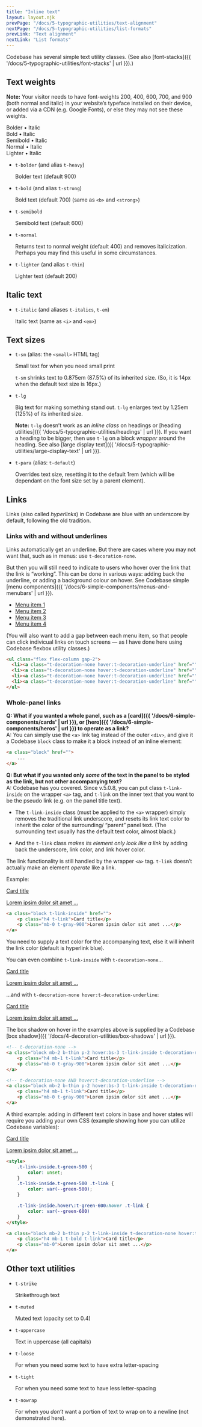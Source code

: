 ```yaml
---
title: "Inline text"
layout: layout.njk
prevPage: "/docs/5-typographic-utilities/text-alignment"
nextPage: "/docs/5-typographic-utilities/list-formats"
prevLink: "Text alignment"
nextLink: "List formats"
---
```


Codebase has several simple text utility classes. (See also [font-stacks]({{ '/docs/5-typographic-utilities/font-stacks' | url }}).)

## Text weights

**Note:** Your visitor needs to have font-weights 200, 400, 600, 700, and 900 (both normal and italic) in your website’s typeface installed on their device, or added via a CDN (e.g. Google Fonts), or else they may not see these weights.

<span class="t-bolder">Bolder • <span class="t-italic">Italic</span></span><br>
<span class="t-bold">Bold • <span class="t-italic">Italic</span></span><br>
<span class="t-semibold">Semibold • <span class="t-italic">Italic</span></span><br>
<span class="t-normal">Normal • <span class="t-italic">Italic</span></span><br>
<span class="t-lighter">Lighter • <span class="t-italic">Italic</span></span>

* `t-bolder` (and alias `t-heavy`)

    <span class="t-bolder">Bolder text (default 900)</span>

* `t-bold` (and alias `t-strong`)

    <span class="t-bold">Bold text (default 700)</span> (same as `<b>` and `<strong>`)

* `t-semibold`

    <span class="t-semibold">Semibold text (default 600)</span>

* `t-normal`

    <span class="t-bold t-italic">Returns text to normal weight (default 400) and removes italicization. <span class="t-normal">Perhaps you may find this useful</span> in some circumstances.</span>

* `t-lighter` (and alias `t-thin`)

    <span class="t-lighter">Lighter text (default 200)</span>

## Italic text

* `t-italic` (and aliases `t-italics`, `t-em`)

    <span class="t-italic">Italic text</span> (same as `<i>` and `<em>`)

## Text sizes

* `t-sm` (alias: the `<small>` HTML tag)

    Small text for <span class="t-sm">when you need small print</span>

    `t-sm` shrinks text to 0.875em (87.5%) of its inherited size. (So, it is 14px when the default text size is 16px.)

* `t-lg`

    Big text for making <span class="t-lg">something</span> stand out. `t-lg` enlarges text by 1.25em (125%) of its inherited size.

    **Note:** `t-lg` doesn’t work as an _inline class_ on headings or [heading utilities]({{ '/docs/5-typographic-utilities/headings' | url }}). If you want a heading to be bigger, then use `t-lg` on a block _wrapper_ around the heading. See also [large display text]({{ '/docs/5-typographic-utilities/large-display-text' | url }}).

* `t-para` (alias: `t-default`)

    Overrides text size, resetting it to the default 1rem (which will be dependant on the font size set by a parent element).

## Links

Links (also called _hyperlinks_) in Codebase are blue with an underscore by default, following the old tradition.

### Links with and without underlines

Links automatically get an underline. But there are cases where you may not want that, such as in menus: use `t-decoration-none`.

But then you will still need to indicate to users who hover over the link that the link is “working”. This can be done in various ways: adding back the underline, or adding a background colour on hover. See Codebase simple [menu components]({{ '/docs/6-simple-components/menus-and-menubars' | url }}).

<ul class="flex flex-column gap-2">
<li><a class="t-decoration-none hover:t-decoration-underline" href="">Menu item 1</a></li>
<li><a class="t-decoration-none hover:t-decoration-underline" href="">Menu item 2</a></li>
<li><a class="t-decoration-none hover:t-decoration-underline" href="">Menu item 3</a></li>
<li><a class="t-decoration-none hover:t-decoration-underline" href="">Menu item 4</a></li>
</ul>

(You will also want to add a gap between each menu item, so that people can click indivicual links on touch screens &mdash; as I have done here using Codebase flexbox utility classes.)

```html
<ul class="flex flex-column gap-2">
  <li><a class="t-decoration-none hover:t-decoration-underline" href="">Menu item 1</a></li>
  <li><a class="t-decoration-none hover:t-decoration-underline" href="">Menu item 2</a></li>
  <li><a class="t-decoration-none hover:t-decoration-underline" href="">Menu item 3</a></li>
  <li><a class="t-decoration-none hover:t-decoration-underline" href="">Menu item 4</a></li>
</ul>
```

### Whole-panel links

**Q: What if you wanted a whole panel, such as a [card]({{ '/docs/6-simple-components/cards' | url }}), or [hero]({{ '/docs/6-simple-components/heros' | url }}) to operate as a link?**<br>
A: You can simply use the `<a>` link tag instead of the outer `<div>`, and give it a Codebase `block` class to make it a block instead of an inline element:

```html
<a class="block" href="">
    ...
</a>
```

**Q: But what if you wanted only _some_ of the text in the panel to be styled as the link, but not other accompanying text?**<br>
A: Codebase has you covered. Since v.5.0.8, you can put class `t-link-inside` on the wrapper `<a>` tag, and `t-link` on the inner text that you want to be the pseudo link (e.g. on the panel title text).

* The `t-link-inside` class (must be applied to the `<a>` wrapper) simply removes the traditional link underscore, and resets its link text color to inherit the color of the surrounding/ “parent” panel text. (The surrounding text usually has the default text color, almost black.)

* And the `t-link` class _makes its element only look like a link_ by adding back the underscore, link color, and link hover color.

The link functionality is still handled by the wrapper `<a>` tag. `t-link` doesn’t actually make an element _operate_ like a link.

Example:

<a class="block mb-2 b-thin p-2 t-link-inside" href="#/">
    <p class="h4 t-link">Card title</p>
    <p class="mb-0 t-gray-900">Lorem ipsim dolor sit amet ...</p>
</a>

```html
<a class="block t-link-inside" href="">
    <p class="h4 t-link">Card title</p>
    <p class="mb-0 t-gray-900">Lorem ipsim dolor sit amet ...</p>
</a>
```

You need to supply a text color for the accompanying text, else it will inherit the link color (default is hyperlink blue).

You can even combine `t-link-inside` with `t-decoration-none`...

<a class="block mb-2 b-thin p-2 hover:bs-3 t-link-inside t-decoration-none" href="#/">
    <p class="h4 mb-1 t-link">Card title</p>
    <p class="mb-0 t-gray-900">Lorem ipsim dolor sit amet ...</p>
</a>

...and with `t-decoration-none hover:t-decoration-underline`:

<a class="block mb-2 b-thin p-2 hover:bs-3 t-link-inside t-decoration-none hover:t-decoration-underline" href="#/">
    <p class="h4 mb-1 t-link">Card title</p>
    <p class="mb-0 t-gray-900">Lorem ipsim dolor sit amet ...</p>
</a>

The box shadow on hover in the examples above is supplied by a Codebase [box shadow]({{ '/docs/4-decoration-utilities/box-shadows' | url }}).

```html
<!-- t-decoration-none -->
<a class="block mb-2 b-thin p-2 hover:bs-3 t-link-inside t-decoration-none" href="#/">
    <p class="h4 mb-1 t-link">Card title</p>
    <p class="mb-0 t-gray-900">Lorem ipsim dolor sit amet ...</p>
</a>

<!-- t-decoration-none AND hover:t-decoration-underline -->
<a class="block mb-2 b-thin p-2 hover:bs-3 t-link-inside t-decoration-none hover:t-decoration-underline" href="#/">
    <p class="h4 mb-1 t-link">Card title</p>
    <p class="mb-0 t-gray-900">Lorem ipsim dolor sit amet ...</p>
</a>
```

A third example: adding in different text colors in base and hover states will require you adding your own CSS (example showing how you can utilize Codebase variables):

<style>
    .t-link-inside.t-green-500 {
        color: unset;
    }
    .t-link-inside.t-green-500 .t-link {
        color: var(--green-500);
    }

    .t-link-inside.hover\:t-green-600:hover .t-link {
        color: var(--green-600)
    }
</style>

<a class="block mb-2 b-thin p-2 t-link-inside t-decoration-none hover:t-decoration-underline t-green-500 hover:t-green-600" href="#/">
    <p class="h4 mb-1 t-bold t-link">Card title</p>
    <p class="mb-0">Lorem ipsim dolor sit amet ...</p>
</a>

```html
<style>
    .t-link-inside.t-green-500 {
        color: unset;
    }
    .t-link-inside.t-green-500 .t-link {
        color: var(--green-500);
    }

    .t-link-inside.hover\:t-green-600:hover .t-link {
        color: var(--green-600)
    }
</style>

<a class="block mb-2 b-thin p-2 t-link-inside t-decoration-none hover:t-decoration-underline t-green-500 hover:t-green-600 " href="#/">
    <p class="h4 mb-1 t-bold t-link">Card title</p>
    <p class="mb-0">Lorem ipsim dolor sit amet ...</p>
</a>
```

## Other text utilities

* `t-strike`

    <span class="t-strike">Strikethrough text</span>

* `t-muted`

    <span class="t-muted">Muted text (opacity set to 0.4)</span>

* `t-uppercase`

    <span class="t-uppercase">Text in uppercase</span> (all capitals)

* `t-loose`

    <span class="t-loose">For when you need some text to have extra letter-spacing</span>

* `t-tight`

    <span class="t-tight">For when you need some text to have less letter-spacing</span>

* `t-nowrap`

    For when you _don’t_ want a portion of text to wrap on to a newline (not demonstrated here).
